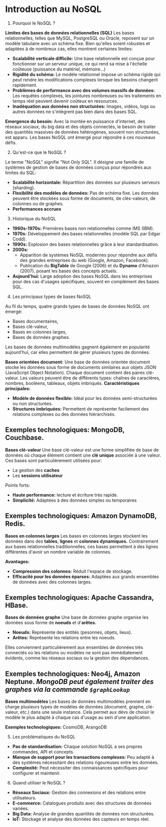 # Introduction au NoSQL

1. Pourquoi le NoSQL ?

**Limites des bases de données relationnelles (SQL)**
Les bases relationnelles, telles que MySQL, PostgreSQL ou Oracle, reposent sur un modèle tabulaire avec un schéma fixe. Bien qu'elles soient robustes et adaptées à de nombreux cas, elles montrent certaines limites:

- **Scalabilité verticale difficile:** Une base relationnelle est conçue pour fonctionner sur un serveur unique, ce qui rend sa mise à l'échelle coûteuse (puissance du matériel, mémoire...)
- **Rigidité du schéma:** Le modèle relationnel impose un schéma rigide qui peut rendre les modifications complexes lorsque les besoins changent rapidement.
- **Problèmes de performance avec des volumes massifs de données:** Les requêtes complexes, les jointures nombreuses ou les traitements en temps réel peuvent devenir coûteux en ressources.
- **Inadéquation aux données non structurées:** Images, vidéos, logs ou autres données ne s'intègrent pas bien dans des bases SQL.

**Emergence du besoin:**
Avec la montée en puissance d'internet, des réseaux sociaux, du big data et des objets connectés, le besoin de traiter des quantités massives de données hétérogènes, souvent non structurées, est apparu. Les bases NoSQL ont émergé pour répondre à ces nouveaux défis.

2. Qu'est-ce que le NoSQL ?

Le terme "NoSQL" signifie "Not Only SQL". Il désigne une famille de systèmes de gestion de bases de données conçus pour répondres aux limites du SQL:
- **Scalabilité horizontale:** Répartition des données sur plusieurs serveurs (sharding).
- **Flexibilité des modèles de données:** Pas de schéma fixe. Les données peuvent être stockées sous forme de documents, de clés-valeurs, de colonnes ou de graphes.
- **Performances accrues**

3. Historique du NoSQL

- **1960s-1970s:** Premières bases non relationnelles comme IMS (IBM).
- **1970s:** Développement des bases relationnelles (modèle SQL par Edgar Codd).
- **1990s:** Explosion des bases relationnelles grâce à leur standardisation.
- **2000s:**
    - Apparition de systèmes NoSQL modernes pour répondre aux défis des grandes entreprises du web (Google, Amazon, Facebook).
    - Publication du **BigTable** de Google (2006) et du **Dynamo** d'Amazon (2007), posant les bases des concepts actuels.
- **Aujourd'hui:** Large adoption des bases NoSQL dans les entreprises pour des cas d'usages spécifiques, souvent en complément des bases SQL.

4. Les principaux types de bases NoSQL

Au fil du temps, quatre grands types de bases de données NoSQL ont émergé:
- Bases documentaires,
- Bases clé-valeur,
- Bases en colonnes larges,
- Bases de données graphes.

Les bases de données multimodèles gagnent également en popularité aujourd'hui, car elles permettent de gérer plusieurs types de données.

**Bases orientées document:**
Une base de données orientée document stocke les données sous forme de documents similaires aux objets JSON (JavaScript Object Notation). Chaque document contient des paires clé-valeur.
Les valeurs peuvent être de différents types: chaînes de caractères, nombres, booléens, tableaux, objets imbriqués.
**Caractéristiques principales:**
- **Modèle de données flexible:** Idéal pour les données semi-structurées ou non structurées.
- **Structures imbriquées:** Permettent de représenter facilement des relations complexes ou des données hiérarchisés.

**Exemples technologiques:** MongoDB, Couchbase.
---

**Bases clé-valeur**
Une base clé-valeur est une forme simplifiée de base de données où chaque élément contient une **clé unique** associée à une valeur.
Ces bases sont particulièrement utilisées pour:
- La gestion des **caches**
- Les **sessions utilisateur**

Points forts:
- **Haute performance:** lecture et écriture très rapide.
- **Simplicité:** Adaptées à des données simples ou temporaires

**Exemples technologiques:** Amazon DynamoDB, Redis.
---

**Bases en colonnes larges**
Les bases en colonnes larges stockent les données dans des **tables**, **lignes** et **colonnes dynamiques.**
Contrairement aux bases relationnelles traditionnelles, ces bases permettent à des lignes différentes d'avoir un nombre variable de colonnes.

**Avantages:**
- **Compression des colonnes:** Réduit l'espace de stockage.
- **Efficacité pour les données éparses:** Adaptées aux grands ensembles de données avec des colonnes larges.

**Exemples technologiques:** Apache Cassandra, HBase.
---

**Bases de données graphe**
Une base de données graphe organise les données sous forme de **noeuds** et d'**arêtes.**
- **Noeuds:** Représente des entités (pesonnes, objets, lieux).
- **Arêtes:** Représente les relations entre les noeuds.

Elles conviennent particulièrement aux ensembles de données très connectés où les relations ou modèles ne sont pas immédiatement évidents, comme les réseaux sociaux ou la gestion des dépendances.

**Exemples technologiques:** Neo4j, Amazon Neptune.
*MongoDB peut également traiter des graphes via la commande `$graphLookup`*
---

**Bases multimodèles**
Les bases de données multimodèles prennent en charge plusieurs types de modèles de données (document, graphe, clé-valeur, etc.) dans une seule instance. Cela permet aux dévs de choisir le modèle le plus adapté à chaque cas d'usage au sein d'une application.

**Exemples technologiques:** CosmoDB, ArangoDB

5. Les problématiques du NoSQL

- **Pas de standardisation:** Chaque solution NoSQL a ses propres commandes, API et concepts.
- **Manque de support pour les transactions complexes:** Peu adapté à des systèmes nécessitant des relations rigoureuses entre les données.
- **Complexité:** Peut nécessiter des connaissances spécifiques pour configurer et maintenir.

6. Quand utiliser le NoSQL ?

- **Réseaux Sociaux:** Gestion des connexions et des relations entre utilisateurs.
- **E-commerce:** Catalogues produits avec des structures de données variées.
- **Big Data:** Analyse de grandes quantités de données non structurées.
- **IoT:** Stockage et analyse des données des capteurs en temps réel.